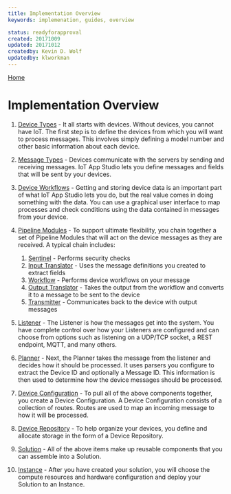 ```yaml
---
title: Implementation Overview
keywords: implemenation, guides, overview

status: readyforapproval
created: 20171009
updated: 20171012
createdby: Kevin D. Wolf
updatedby: klworkman
---
```

[Home](../Index.md)

# Implementation Overview

1. [Device Types](../Devices/DeviceTypes.md) - It all starts with devices. Without devices, you cannot have IoT. The first step is to define the devices from which you will want to process messages.  This involves simply defining a model number and other basic information about each device.

1. [Message Types](../Devices/DeviceMessages.md) - Devices communicate with the servers by sending and receiving messages.
IoT App Studio lets you define messages and fields that will be sent by your devices.

1. [Device Workflows](../Workflows/Index.md) - Getting and storing device data is an important part of what IoT App Studio lets you do, but the real
value comes in doing something with the data.  You can use a graphical user interface to map processes and check conditions using the 
data contained in messages from your device.  

1. [Pipeline Modules](../PipelineModules/Index.md) - To support ultimate flexibility, you chain together a set of Pipeline 
Modules that will act on the device messages as they are received.  A typical chain includes:

    1. [Sentinel](../PipelineModules/Sentinel.md) - Performs security checks
    1. [Input Translator](../PipelineModules/InputTranslator.md) - Uses the message definitions you created to extract fields
    1. [Workflow](../PipelineModules/Workflow.md) - Performs device workflows on your message
    1. [Output Translator](../PipelineModules/OutputTranslator.md) - Takes the output from the workflow and converts it to a message to be 
    sent to the device
    1. [Transmitter](../PipelineModules/Transmitter.md) - Communicates back to the device with output messages
    
1. [Listener](../PipelineModules/Listener.md) - The Listener is how the messages get into the system.  You have complete control over how 
your Listeners are configured and can choose from options such as listening on a UDP/TCP socket, a REST endpoint, MQTT, and many others.   

1. [Planner](../PipelineModules/Planner.md) - Next, the Planner takes the message from the listener and decides how it should be processed.  It uses parsers you configure to extract the Device ID and optionally a Message ID. This information is then used to determine how the device messages should be processed. 

1. [Device Configuration](../Devices/DeviceConfigurations.md) - To pull all of the above components together, you create a Device Configuration. A Device Configuration 
consists of a collection of routes.  Routes are used to map an incoming message to how it will be processed.

1. [Device Repository](../Devices/DeviceRepositories.md) - To help organize your devices, you define and allocate storage in the form of a Device Repository.

1. [Solution](../Deployment/Solution.md) - All of the above items make up reusable components that you can assemble into a Solution.

1. [Instance](../Deployment/Instance.md) - After you have created your solution, you will choose the compute resources and hardware configuration and deploy your 
Solution to an Instance. 
    

